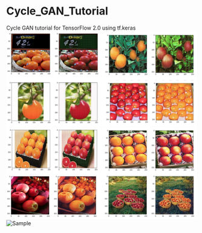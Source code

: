 # Cycle_GAN_Tutorial
Cycle GAN tutorial for TensorFlow 2.0 using tf.keras
![Sample](./Sample_Image/WX20190518-000932@2x.png)
![Sample](./Sample_Image/WX20190518-000942@2x.png)
![Sample](https://pro2-bar-s3-cdn-cf4.myportfolio.com/f239caca-1848-4f19-a66a-9006e33644df/f0bb1a9a-b9ed-4992-a07a-1d1cc7c2d9a2_rw_1200.JPG?h=2eaaa15e7c1db59dbfe92b1fb4c868a1)
